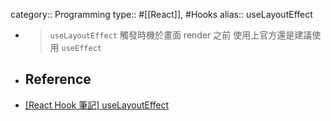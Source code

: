 category:: Programming
type:: #[[React]], #Hooks
alias:: useLayoutEffect

- > `useLayoutEffect` 觸發時機於畫面 render 之前
  > 使用上官方還是建議使用 `useEffect`
- ## Reference
- [[React Hook 筆記] useLayoutEffect](https://medium.com/hannah-lin/react-hook-%E7%AD%86%E8%A8%98-uselayouteffect-30c93301a618)